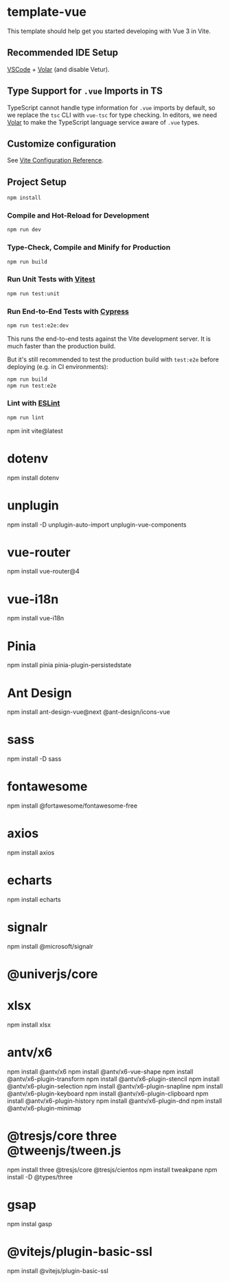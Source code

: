 # template-vue

This template should help get you started developing with Vue 3 in Vite.

## Recommended IDE Setup

[VSCode](https://code.visualstudio.com/) + [Volar](https://marketplace.visualstudio.com/items?itemName=Vue.volar) (and disable Vetur).

## Type Support for `.vue` Imports in TS

TypeScript cannot handle type information for `.vue` imports by default, so we replace the `tsc` CLI with `vue-tsc` for type checking. In editors, we need [Volar](https://marketplace.visualstudio.com/items?itemName=Vue.volar) to make the TypeScript language service aware of `.vue` types.

## Customize configuration

See [Vite Configuration Reference](https://vitejs.dev/config/).

## Project Setup

```sh
npm install
```

### Compile and Hot-Reload for Development

```sh
npm run dev
```

### Type-Check, Compile and Minify for Production

```sh
npm run build
```

### Run Unit Tests with [Vitest](https://vitest.dev/)

```sh
npm run test:unit
```

### Run End-to-End Tests with [Cypress](https://www.cypress.io/)

```sh
npm run test:e2e:dev
```

This runs the end-to-end tests against the Vite development server.
It is much faster than the production build.

But it's still recommended to test the production build with `test:e2e` before deploying (e.g. in CI environments):

```sh
npm run build
npm run test:e2e
```

### Lint with [ESLint](https://eslint.org/)

```sh
npm run lint
```

npm init vite@latest

# dotenv

npm install dotenv

# unplugin

npm install -D unplugin-auto-import unplugin-vue-components

# vue-router

npm install vue-router@4

# vue-i18n

npm install vue-i18n

# Pinia

npm install pinia pinia-plugin-persistedstate

# Ant Design

npm install ant-design-vue@next @ant-design/icons-vue

# sass

npm install -D sass

# fontawesome

npm install @fortawesome/fontawesome-free

# axios

npm install axios

# echarts

npm install echarts

# signalr

npm install @microsoft/signalr

# @univerjs/core

# xlsx
npm install xlsx

# antv/x6
npm install @antv/x6
npm install @antv/x6-vue-shape
npm install @antv/x6-plugin-transform 
npm install @antv/x6-plugin-stencil 
npm install @antv/x6-plugin-selection 
npm install @antv/x6-plugin-snapline
npm install @antv/x6-plugin-keyboard
npm install @antv/x6-plugin-clipboard
npm install @antv/x6-plugin-history
npm install @antv/x6-plugin-dnd
npm install @antv/x6-plugin-minimap

# @tresjs/core three @tweenjs/tween.js

npm install three @tresjs/core @tresjs/cientos
npm install tweakpane
npm install -D @types/three

# gsap
npm instal gasp

# @vitejs/plugin-basic-ssl

npm install @vitejs/plugin-basic-ssl
